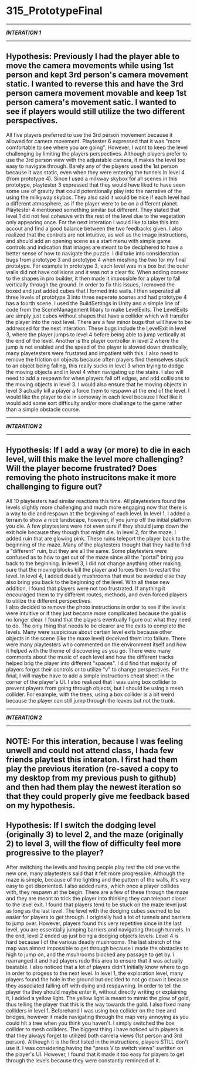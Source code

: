 # 315_PrototypeFinal
*****************
_**INTERATION 1**_
*****************
Hypothesis: Previously I had the player able to move the camera movements while using 1st person and kept 3rd person's camera movement static. I wanted to reverse this and have the 3rd person camera movement movable and keep 1st person camera's movement satic. I wanted to see if players would still utilize the two different perspectives.
----
All five players preferred to use the 3rd person movement because it allowed for camera movement. Playtester 6 expressed that it was "more comfortable to see where you are going". However, I want to keep the level challenging by limiting the players perspectives. Although players prefer to use the 3rd person view with the adjustable camera, it makes the level too easy to navigate through. Barely any of the players used the 1st person because it was static, even when they were entering the tunnels in level 4 (from prototype 4). 
Since I used a milkway skybox for all scenes in this prototype, playtester 3 expressed that they would have liked to have seen some use of gravity that could potentionally play into the narrative of the using the milkyway skybox. They also said it would be nice if each level had a different atmosphere, as if the player were to be on a different planet. Playtester 4 mentioned something similar but different. They stated that level 1 did not feel cohesive with the rest of the level due to the vegetation only appearing once. For the next interation I would like to take this into accout and find a good balance between the two feedbacks given. 
I also realized that the controls are not intuitive, as well as the image instructions, and should add an opening scene as a start menu with simple game controls and indication that images are meant to be deciphered to have a better sense of how to navigate the puzzle. 
I did take into consideration bugs from prototype 3 and prototype 4 when meshing the two for my final prototype. For example in prototype 3, each level was in a box but the outer walls did not have collisions and it was not a clear fix. When adding _convex_ to the shapes in pro builder, it then made it impossible for a player to fall vertically through the ground. In order to fix this issues, I removed the boxed and just added cubes that I formed into walls. I then seperated all three levels of prototype 3 into three seperate scenes and had prototype 4 has a fourth scene. I used the BuildSettings in Unity and a simple line of code from the SceneManagement libary to make LevelExits. The LevelExits are simply just cubes without shapes that have a collider which will transfer the player into the next level. 
There are a few minor bugs that will have to be addressed for the next interation. These bugs include the LevelExit in level 3, where the player jumps to level 4 before being able to jump vertically at the end of the level. Another is the player controller in level 2 where the jump is not enabled and the speed of the player is slowed down drastically, many playetesters were frustated and impatient with this. I also need to remove the friction on objects because often players find themselves stuck to an object being falling, this really sucks in level 3 when trying to dodge the moving objects and in level 4 when navigating up the stairs. 
I also will need to add a respawn for when players fall off edges, and add collisions to the moving objects in level 3. I would also ensure that he moving objects in level 3 actually kill a player a force them to respawn at the end of the level. I would like the player to die in someway in each level because I feel like it would add some sort difficulty and/or more challange to the game rather than a simple obstacle course. 
*****************
_**INTERATION 2**_
*****************
Hypothesis: If I add a way (or more) to die in each level, will this make the level more challenging? Will the player become frustrated? Does removing the photo instrucitons make it more challenging to figure out? 
----
All 10 playtesters had similar reactions this time. All playetesters found the levels slightly more challenging and much more engaging now that there is a way to die and respawn at the beginning of each level. In level 1, I added a terrain to show a nice landscape, however, if you jump off the initial platform you die. A few playtesters were not even sure if they should jump down the exit hole because they though that might die. In level 2, for the maze, I added ruin that are glowing pink. These ruins teleport the player back to the beginning of the maze. Many of the playtesters thought that they had to find a "different" ruin, but they are all the same. Some playtesters were confused as to how to get out of the maze since all the "portal" bring you back to the beginning. In level 3, I did not change anything other making sure that the moving blocks kill the player and forces them to restart the level. In level 4, I added deadly mushrooms that must be avoided else they also bring you back to the beginning of the level. With all these new addition, I found that players were not too frustrated. If anything it encouraged them to try different routes, methods, and even forced players to utilize the different perspectives.  
I also decided to remove the photo instructions in order to see if the levels were intuitive or if they just became more complicated because the goal is no longer clear. I found that the players eventually figure out what they need to do. The only thing that needs to be clearer are the exits to complete the levels. Many were suspicious about certain level exits because other objects in the scene (like the maxe level) deceived them into failure. 
There were many playtesters who commented on the environment itself and how it helped with the theme of discovering as you go. There were many comments about the music of each level and how the different tracks helped brig the player into different "spaces". 
I did find that majority of players forgot their controls or to utilize "v" to change perspectives. For the final, I will maybe have to add a simple instructions cheat sheet in the corner of the player's UI.
I also realized that I was using box collider to prevent players from going through objects, but I should be using a mesh collider. For example, with the trees, using a box collider is a bit weird because the player can still jump through the leaves but not the trunk. 

*****************
_**INTERATION 2**_
*****************
NOTE: For this interation, because I was feeling unwell and could not attend class, I hada few friends playtest this interaton. I first had them play the previous iteration (re-saved a copy to my desktop from my previous push to github) and then had them play the newest iteration so that they could properly give me feedback based on my hypothesis. 
---
Hypothesis: If I switch the dodging level (originally 3) to level 2, and the maze (originally 2) to level 3, will the flow of difficulty feel more progressive to the player? 
---
After switching the levels and having people play test the old one vs the new one, many playtesters said that it felt more progressive. Although the maze is simple, because of the lighting and the pattern of the walls, it's very easy to get disoriented. I also added ruins, which once a player collides with, they respawn at the begin. There are a few of these through the maze and they are meant to trick the player into thinking they can teleport closer to the level exit. I found that players tend to be stuck on the maze level just as long as the last level. The level with the dodging cubes seemed to be easier for players to get through. I originally had a lot of tunnels and barriers to jump over. However, players found this very repetitive since in the last level, you are essentially jumping barriers and navigating through tunnels. In the end, level 2 ended up just being a dodging objects levels. 
Level 4 is hard because I of the various deadly mushrooms. The last stretch of the map was almost impossible to get through because i made the obstacles to high to jump on, and the msuhrooms blocked any passage to get by. I rearranged it and had players redo this area to ensure that it was actually beatable. 
I also noticed that a lot of players didn't initially know where to go in order to progess to the next level. In level 1, the exploration level, many players found the hole in the ground but decided to not go down it because they associated falling off with dying and respawning. In order to tell the player tha they should maybe enter it, without directly writing or explaining it, I added a yellow light. The yellow light is meant to mimic the glow of gold, thus telling the player that this is the way towards the gold. I also fixed many colliders in level 1. Beforehand I was using box collider on the tree and bridges, however it made navigating through the map very annoying as you could hit a tree when you think you haven't. I simply switched the box collider to mesh colliders.
The biggest thing I have noticed with players is that they always forget to utilized both camera views (1st person and 3rd person). Although it is the first listed in the instructions, players STILL don't use it. I was considering having the "press V to switch views" swritten on the player's UI. However, I found that it made it too easy for players to get through the levels because they were constantly reminded of it.

